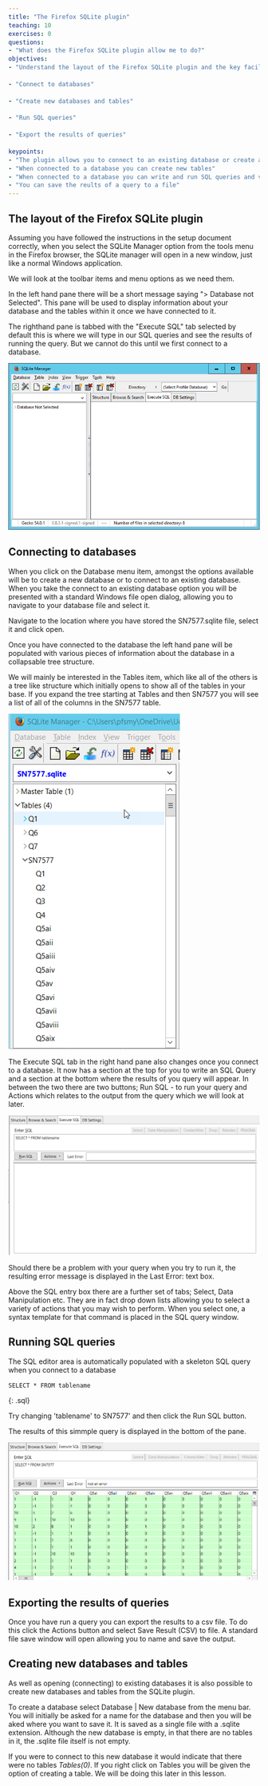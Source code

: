 ```yaml
---
title: "The Firefox SQLite plugin"
teaching: 10
exercises: 0
questions:
- "What does the Firefox SQLite plugin allow me to do?"
objectives:
- "Understand the layout of the Firefox SQLite plugin and the key facilities that it provides"

- "Connect to databases"

- "Create new databases and tables"

- "Run SQL queries"

- "Export the results of queries"

keypoints:
- "The plugin allows you to connect to an existing database or create a new database"
- "When connected to a database you can create new tables"
- "When connected to a database you can write and run SQL queries and view the results"
- "You can save the reults of a query to a file"
---
```


## The layout of the Firefox SQLite plugin 

Assuming you have followed the instructions in the setup document correctly, when you select the SQLite Manager option from the tools menu in the Firefox browser, the SQLite manager will open in a new window, just like a normal Windows application.

We will look at the toolbar items and menu options as we need them.

In the left hand pane there will be a short message saying "> Database not Selected". This pane will be used to display information about your database and the tables within it once we have connected to it.

The righthand pane is tabbed with the "Execute SQL" tab selected by default this is where we will type in our SQL queries and see the results of running the query. But we cannot do this until we first connect to a database.

![plugin initial window](../fig/SQL_02_plugin_01.png)


## Connecting to databases
When you click on the Database menu item, amongst the options available will be to create a new database or to connect to an existing database. When you take the connect to an existing database option you will be presented with a standard Windows file open dialog, allowing you to navigate to your database file and select it. 

Navigate to the location where you have stored the SN7577.sqlite file, select it and click open.

Once you have connected to the database the left hand pane will be populated with various pieces of information about the database in a collapsable tree structure. 

We will mainly be interested in the Tables item, which like all of the others is a tree like structure which initially opens to show all of the tables in your base. If you expand the tree starting at Tables and then SN7577 you will see a list of all of the columns in the SN7577 table.

![Expanded tree](../fig/SQL_02_expanded_tree.png)


The Execute SQL tab in the right hand pane also changes once you connect to a database. It now has a section at the top for you to write an SQL Query and a section at the bottom where the results of you query will appear. In between the two there are two buttons; Run SQL - to run your query and Actions which relates to the output from the query which we will look at later. 

![Execute_sql tab](../fig/SQL_02_execute_sql.png)

Should there be a problem with your query when you try to run it, the resulting error message is displayed in the Last Error: text box.

Above the SQL entry box there are a further set of tabs;  Select, Data Manipulation etc. They are in fact drop down lists allowing you to select a variety of actions that you may wish to perform. When you select one, a syntax template for that command is placed in the SQL query window. 

## Running SQL queries

The SQL editor area is automatically populated with a skeleton SQL query when you connect to a database

~~~ 
SELECT * FROM tablename
~~~ 
{: .sql}

Try changing 'tablename' to SN7577' and then click the Run SQL button.

The results of this simmple query is displayed in the bottom of the pane.

![Query results](../fig/SQL_02_query_results.png)


## Exporting the results of queries

Once you have run a query you can export the results to a csv file. To do this click the Actions button and select Save Result (CSV) to file. A standard file save window will open allowing you to name and save the output.


## Creating new databases and tables

As well as opening (connecting) to existing databases it is also possible to create new databases and tables from the SQLite plugin.

To create a database select Database | New database from the menu bar. You will initially be asked for a name for the database and then you will be aked where you want to save it. It is saved as a single file with a .sqlite extension. Although the new database is empty, in that there are no tables in it, the .sqlite file itself is not empty.

If you were to connect to this new database it would indicate that there were no tables  _Tables(0)_. If you right click on Tables you will be given the option of creating a table. We will be doing this later in this lesson.


